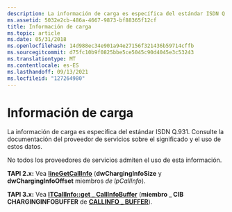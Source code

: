 ```yaml
---
description: La información de carga es específica del estándar ISDN Q.931. Consulte la documentación de los proveedores de servicios sobre el significado y el uso de estos datos.
ms.assetid: 5032e2cb-486a-4667-9873-bf88365f12cf
title: Información de carga
ms.topic: article
ms.date: 05/31/2018
ms.openlocfilehash: 14d988ec34e901a94e27156f321436b59714cffb
ms.sourcegitcommit: d75fc10b9f0825bbe5ce5045c90d4045e3c53243
ms.translationtype: MT
ms.contentlocale: es-ES
ms.lasthandoff: 09/13/2021
ms.locfileid: "127264980"
---
```

# <a name="charging-information"></a>Información de carga

La información de carga es específica del estándar ISDN Q.931. Consulte la documentación del proveedor de servicios sobre el significado y el uso de estos datos.

No todos los proveedores de servicios admiten el uso de esta información.

**TAPI 2.x:** Vea [**lineGetCallInfo**](/windows/win32/api/tapi/nf-tapi-linegetcallinfo) (**dwChargingInfoSize** y **dwChargingInfoOffset** miembros *de lpCallInfo*).

**TAPI 3.x:** Vea [**ITCallInfo::get \_ CallInfoBuffer**](/windows/desktop/api/tapi3if/nf-tapi3if-itcallinfo-get_callinfobuffer) (**miembro \_ CIB CHARGINGINFOBUFFER** de [**CALLINFO \_ BUFFER**](/windows/desktop/api/Tapi3if/ne-tapi3if-callinfo_buffer)).

 

 
